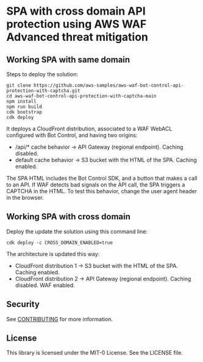 # SPA with cross domain API protection using AWS WAF Advanced threat mitigation

## Working SPA with same domain

Steps to deploy the solution:

```
git clone https://github.com/aws-samples/aws-waf-bot-control-api-protection-with-captcha.git
cd aws-waf-bot-control-api-protection-with-captcha-main
npm install
npm run build
cdk bootstrap
cdk deploy 
```

It deploys a CloudFront distribution, associated to a WAF WebACL configured with Bot Control, and having  two origins:
* /api/* cache behavior -> API Gateway (regional endpoint). Caching disabled.
* default cache behavior -> S3 bucket with the HTML of the SPA. Caching enabled.

The SPA HTML includes the Bot Control SDK, and a button that makes a call to an API. If WAF detects bad signals on the API call, the SPA triggers a CAPTCHA in the HTML. To test this behavior, change the user agent header in the browser.

## Working SPA with cross domain

Deploy the update the solution using this command line:

```
cdk deploy -c CROSS_DOMAIN_ENABLED=true
```

The architecture is updated this way:
* CloudFront distribution 1 -> S3 bucket with the HTML of the SPA. Caching enabled. 
* CloudFront distribution 2 -> API Gateway (regional endpoint). Caching disabled. WAF enabled.


## Security

See [CONTRIBUTING](CONTRIBUTING.md#security-issue-notifications) for more information.

## License

This library is licensed under the MIT-0 License. See the LICENSE file.
